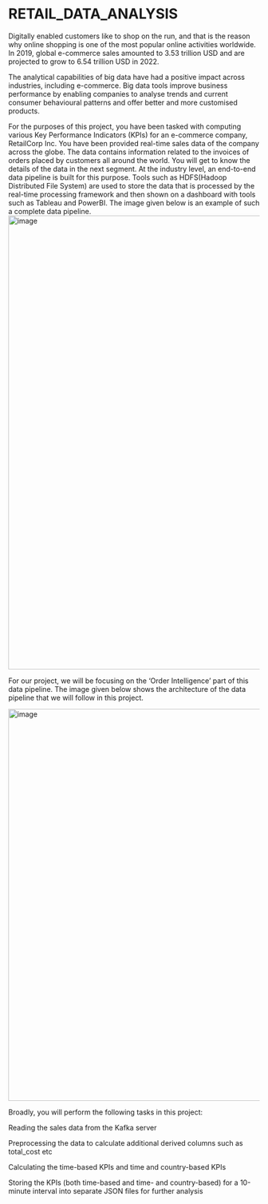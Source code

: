 # RETAIL_DATA_ANALYSIS

Digitally enabled customers like to shop on the run, and that is the reason why online shopping is one of the most popular online activities worldwide. In 2019, global e-commerce sales amounted to 3.53 trillion USD and are projected to grow to 6.54 trillion USD in 2022.

The analytical capabilities of big data have had a positive impact across industries, including e-commerce. Big data tools improve business performance by enabling companies to analyse trends and current consumer behavioural patterns and offer better and more customised products.

For the purposes of this project, you have been tasked with computing various Key Performance Indicators (KPIs) for an e-commerce company, RetailCorp Inc. You have been provided real-time sales data of the company across the globe. The data contains information related to the invoices of orders placed by customers all around the world. You will get to know the details of the data in the next segment.
At the industry level, an end-to-end data pipeline is built for this purpose. Tools such as HDFS(Hadoop Distributed File System) are used to store the data that is processed by the real-time processing framework and then shown on a dashboard with tools such as Tableau and PowerBI. The image given below is an example of such a complete data pipeline.
<img width="909" alt="image" src="https://github.com/user-attachments/assets/4c018667-5cc6-4856-861d-925ef9abe61b">

For our project, we will be focusing on the ‘Order Intelligence’ part of this data pipeline. The image given below shows the architecture of the data pipeline that we will follow in this project.

<img width="785" alt="image" src="https://github.com/user-attachments/assets/3bdbd25c-5792-488d-9e04-81369b3da94e">

Broadly, you will perform the following tasks in this project:

  Reading the sales data from the Kafka server
  
  Preprocessing the data to calculate additional derived columns such as total_cost etc
  
  Calculating the time-based KPIs and time and country-based KPIs
  
  Storing the KPIs (both time-based and time- and country-based) for a 10-minute interval into separate JSON files for further analysis

